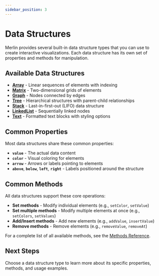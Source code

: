 ```yaml
---
sidebar_position: 3
---
```


# Data Structures

Merlin provides several built-in data structure types that you can use to create interactive visualizations. Each data structure has its own set of properties and methods for manipulation.

## Available Data Structures

- **[Array](./array.md)** - Linear sequences of elements with indexing
- **[Matrix](./matrix.md)** - Two-dimensional grids of elements
- **[Graph](./graph.md)** - Nodes connected by edges
- **[Tree](./tree.md)** - Hierarchical structures with parent-child relationships  
- **[Stack](./stack.md)** - Last-in-first-out (LIFO) data structure
- **[LinkedList](./linkedlist.md)** - Sequentially linked nodes
- **[Text](./text.md)** - Formatted text blocks with styling options

## Common Properties

Most data structures share these common properties:

- **`value`** - The actual data content
- **`color`** - Visual coloring for elements 
- **`arrow`** - Arrows or labels pointing to elements
- **`above`**, **`below`**, **`left`**, **`right`** - Labels positioned around the structure

## Common Methods

All data structures support these core operations:

- **Set methods** - Modify individual elements (e.g., `setColor`, `setValue`)
- **Set multiple methods** - Modify multiple elements at once (e.g., `setColors`, `setValues`)
- **Add/Insert methods** - Add new elements (e.g., `addValue`, `insertValue`)
- **Remove methods** - Remove elements (e.g., `removeValue`, `removeAt`)

For a complete list of all available methods, see the [Methods Reference](../methods.md).

## Next Steps

Choose a data structure type to learn more about its specific properties, methods, and usage examples.
